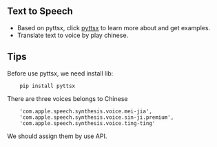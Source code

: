 ## Text to Speech
* Based on pyttsx, click [pyttsx](https://github.com/RapidWareTech/pyttsx) to learn more about and get examples.
* Translate text to voice by play chinese.

## Tips

Before use pyttsx, we need install lib:

```
	pip install pyttsx

```

There are three voices belongs to Chinese

```
	'com.apple.speech.synthesis.voice.mei-jia',
    'com.apple.speech.synthesis.voice.sin-ji.premium',
    'com.apple.speech.synthesis.voice.ting-ting'
```
We should assign them by use API.

